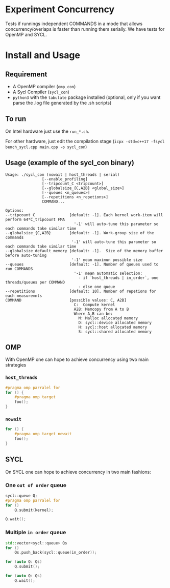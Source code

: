 # Experiment Concurrency

Tests if runnings independent COMMANDS in a mode that allows concurrency/overlaps is faster than running them serially.
We have tests for OpenMP and SYCL. 

# Install and Usage

## Requirement
- A OpenMP compiler (`omp_con`)
- A Sycl Compiler (`sycl_con`)
- `python3` with the `tabulate` package installed (optional, only if you want parse the .log file generated by the .sh scripts) 

## To run

On Intel hardware just use the `run_*.sh`. 

For other hardware, just edit the compilation stage (`icpx -std=c++17 -fsycl bench_sycl.cpp main.cpp -o sycl_con`)

## Usage (example of the sycl_con binary)
```
Usage: ./sycl_con (nowait | host_threads | serial)
                [--enable_profiling]
                [--tripcount_C <tripcount>]
                [--globalsize_{C,A2B} <global_size>]
                [--queues <n_queues>]
                [--repetitions <n_repetions>]
                COMMAND...

Options:
--tripcount_C               [default: -1]. Each kernel work-item will perform 64*C_tripcount FMA
                              '-1' will auto-tune this parameter so each commands take similar time
--globalsize_{C,A2B}        [default: -1]. Work-group size of the commands
                             '-1' will auto-tune this parameter so each commands take similar time
--globalsize_default_memory [default: -1].  Size of the memory buffer before auto-tuning
                             '-1' mean maximun possible size
--queues                    [default: -1]. Number of queues used to run COMMANDS
                              '-1' mean automatic selection:
                                - if `host_threads | in_order`, one threads/queues per COMMAND
                                - else one queue
--repetitions               [default: 10]. Number of repetions for each measuremnts
COMMAND                     [possible values: C, A2B]
                              C:  Compute kernel
                              A2B: Memcopy from A to B
                              Where A,B can be:
                                M: Malloc allocated memory
                                D: sycl::device allocated memory
                                H: sycl::host allocated memory
                                S: sycl::shared allocated memory
```

## OMP

With OpenMP one can hope to achieve concurrency using two main strategies 

### `host_threads`

```c++
#pragma omp parralel for
for () {
    #pragma omp target
    foo();
}
```

### `nowait`

```c++
for () {
    #pragma omp target nowait
    foo();
}
```

## SYCL

On SYCL  one can hope to achieve concurrency in two main fashions:

### One `out of order` queue

```c++
sycl::queue Q;
#pragma omp parralel for
for ()
    Q.submit(kernel);

Q.wait();
```

### Multiple `in order` queue

```c++
std::vector<sycl::queue> Qs
for ()
    Qs.push_back(sycl::queue(in_order));

for (auto Q: Qs)
    Q.submit();

for (auto Q: Qs)
    Q.wait();
```
